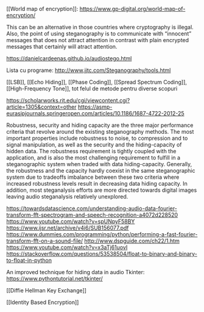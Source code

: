 [[World map of encryption]]:
https://www.gp-digital.org/world-map-of-encryption/

This can be an alternative in those countries where cryptography is illegal. Also, the point of using steganography is to communicate with “innocent” messages that does not attract attention in contrast with plain encrypted messages that certainly will atract attention.

https://danielcardeenas.github.io/audiostego.html

Lista cu programe:
http://www.jjtc.com/Steganography/tools.html

[[LSB]], [[Echo Hiding]], [[Phase Coding]], [[Spread Spectrum Coding]], [[High-Frequency Tone]], tot felul de metode pentru diverse scopuri

https://scholarworks.rit.edu/cgi/viewcontent.cgi?article=1305&context=other
https://asmp-eurasipjournals.springeropen.com/articles/10.1186/1687-4722-2012-25

Robustness, security and hiding capacity are the three major performance criteria that revolve around the existing steganography methods. 
The most important properties include robustness to noise, to compression and to signal manipulation, as well as the security and the hiding-capacity of hidden data. The robustness requirement is tightly coupled with the application, and is also the most challenging requirement to fulfill in a steganographic system when traded with data hiding-capacity. Generally, the robustness and the capacity hardly coexist in the same steganographic system due to tradeoffs imbalance between these two criteria where increased robustness levels result in decreasing data hiding capacity.
In addition, most steganalysis efforts are more directed towards digital images leaving audio steganalysis relatively unexplored.

https://towardsdatascience.com/understanding-audio-data-fourier-transform-fft-spectrogram-and-speech-recognition-a4072d228520
https://www.youtube.com/watch?v=spUNpyF58BY
https://www.ijsr.net/archive/v4i6/SUB156077.pdf
https://www.dummies.com/programming/python/performing-a-fast-fourier-transform-fft-on-a-sound-file/
http://www.dspguide.com/ch22/1.htm
https://www.youtube.com/watch?v=x3aTj61uovI
https://stackoverflow.com/questions/53538504/float-to-binary-and-binary-to-float-in-python

An improved technique for hiding data in audio
Tkinter: https://www.pythontutorial.net/tkinter/

[[Diffie Hellman Key Exchange]]

[[Identity Based Encryption]]